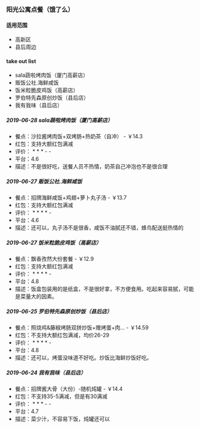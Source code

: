 ### 阳光公寓点餐（饿了么）
#### 适用范围
* 高新区
* 县后周边

#### take out list
* sala蔬啦烤肉饭（厦门高薪店）
* 贩饭公社.海鲜咸饭
* 饭米粒脆皮鸡饭（高薪店）
* 罗伯特先森原创炒饭（县后店）
* 我有我味（县后店）

##### 2019-06-28 sala蔬啦烤肉饭（厦门高薪店）

* 餐点：沙拉酱烤肉饭+双烤肠+热奶茶（自冲） - ￥14.3
* 红包：支持大额红包满减
* 评价： * * * - -
* 平台：4.6
* 描述：不是很好吃，送餐人员不热情，奶茶自己冲泡也不是很合理

##### 2019-06-27 贩饭公社.海鲜咸饭

* 餐点：招牌海鲜咸饭+鸡翅+萝卜丸子汤 - ￥13.7
* 红包：支持大额红包满减
* 评价： * * * * -
* 平台：4.6
* 描述：还可以，丸子汤不是很香，咸饭不油腻还不错，蜂鸟配送挺热情的

##### 2019-06-27 饭米粒脆皮鸡饭（高薪店）

* 餐点：飘香孜然大份套餐 - ￥12.9
* 红包：支持大额红包满减
* 评价： * * * * -
* 平台：4.8
* 描述：饭盒包装用的是纸盒，不是很好拿，不方便食用。吃起来容易腻，可能是菜量大的因素。

##### 2019-06-25 罗伯特先森原创炒饭（县后店）

* 餐点：照烧鸡&藤椒烤肠双拼炒饭+赠烤蛋+肉... - ￥14.59
* 红包：不支持大额红包满减，均价26-29
* 评价： * * * * -
* 平台：4.8
* 描述：还可以，烤蛋没味道不好吃。炒饭比海鲜炒饭好吃。

##### 2019-06-24 我有我味（县后店）

* 餐点：招牌酱大骨（大份）-随机炖罐 - ￥14.4
* 红包：不支持35-5满减，但是有30满减
* 评价： * * * - -
* 平台：4.7
* 描述：菜少汁，不容易下饭，炖罐还可以
